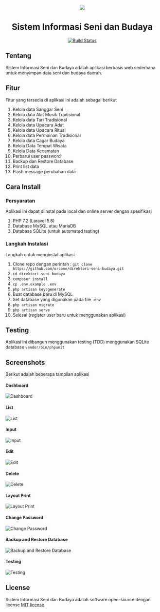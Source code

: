 <p align="center"><img src="https://laravel.com/assets/img/components/logo-laravel.svg"></p>

<h1 align="center">Sistem Informasi Seni dan Budaya</h1>

<p align="center">
<a href="https://travis-ci.org/laravel/framework"><img src="https://travis-ci.org/laravel/framework.svg" alt="Build Status"></a>
</p>

## Tentang
Sistem Informasi Seni dan Budaya adalah aplikasi berbasis web sederhana untuk menyimpan data seni dan budaya daerah.

## Fitur
Fitur yang tersedia di aplikasi ini adalah sebagai berikut
1. Kelola data Sanggar Seni
2. Kelola data Alat Musik Tradisional
3. Kelola data Tari Tradisional
4. Kelola data Upacara Adat
5. Kelola data Upacara Ritual
6. Kelola data Permainan Tradisional
7. Kelola data Cagar Budaya
8. Kelola Data Tempat Wisata
9. Kelola Data Kecamatan
10. Perbarui user password
11. Backup dan Restore Database
12. Print list data
13. Flash message perubahan data

## Cara Install

### Persyaratan
Aplikasi ini dapat diinstal pada local dan online server dengan spesifikasi
1. PHP 7.2 (Laravel 5.8)
2. Database MySQL atau MariaDB
3. Database SQLite (untuk automated testing)

### Langkah Instalasi
Langkah untuk menginstal aplikasi
1. Clone repo dengan perintah : `git clone https://github.com/orcome/direktori-seni-budaya.git`
2. `cd direktori-seni-budaya`
3. `composer install`
4. `cp .env.example .env`
5. `php artisan key:generate`
6. Buat database baru di MySQL
7. Set database yang digunakan pada file `.env`
8. `php artisan migrate`
9. `php artisan serve`
10. Selesai (register user baru untuk menggunakan aplikasi)

## Testing
Aplikasi ini dibangun menggunakan testing (TDD) menggunakan SQLite database
`vendor/bin/phpunit`

## Screenshots
Berikut adalah beberapa tampilan aplikasi
#### Dashboard
![Dashboard](public/images/Dashboard.png "Dashboard")

#### List
![List](public/images/List.png "List")

#### Input
![Input](public/images/Input.png "Input")

#### Edit
![Edit](public/images/Edit.png "Edit")

#### Delete
![Delete](public/images/Delete.png "Delete")

#### Layout Print
![Layout Print](public/images/Layout-Print.png "Layout Print")

#### Change Password
![Change Password](public/images/Change-Password.png "Change Password")

#### Backup and Restore Database
![Backup and Restore Database](public/images/Backup-and-Restore-Database.png "Backup and Restore Database")

#### Testing
![Testing](public/images/Testing.png "Testing")

## License
Sistem Informasi Seni dan Budaya adalah software open-source dengan license [MIT license](LICENSE).


